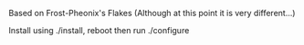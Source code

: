 Based on Frost-Pheonix's Flakes (Although at this point it is very different...)

Install using ./install, reboot then run ./configure
